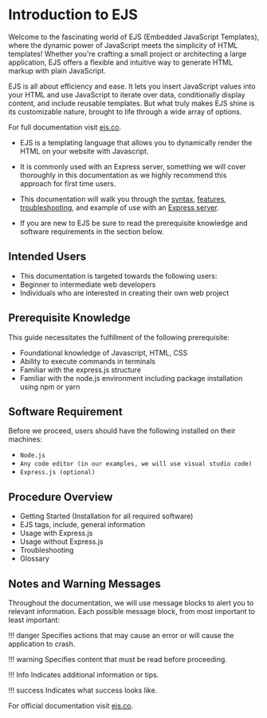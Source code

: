 # Introduction to EJS

Welcome to the fascinating world of EJS (Embedded JavaScript Templates), where the dynamic power of JavaScript meets the simplicity of HTML templates! Whether you're crafting a small project or architecting a large application, EJS offers a flexible and intuitive way to generate HTML markup with plain JavaScript.

EJS is all about efficiency and ease. It lets you insert JavaScript values into your HTML and use JavaScript to iterate over data, conditionally display content, and include reusable templates. But what truly makes EJS shine is its customizable nature, brought to life through a wide array of options.

For full documentation visit [ejs.co](https://ejs.co/).

- EJS is a templating language that allows you to dynamically render the HTML on your website with Javascript. 

- It is commonly used with an Express server, something we will cover thoroughly in this documentation as we highly recommend this approach for first time users.

- This documentation will walk you through the [syntax](../Tags/tags-c.md), [features](../Features/Features-c.md), [troubleshooting](../troubleshooting/troubleshooting.md), and example of use with an [Express server](../Express/expressK.md).

- If you are new to EJS be sure to read the prerequisite knowledge and software requirements in the section below. 


## Intended Users

- This documentation is targeted towards the following users:
- Beginner to intermediate web developers
- Individuals who are interested in creating their own web project

## Prerequisite Knowledge

This guide necessitates the fulfillment of the following prerequisite:

- Foundational knowledge of Javascript, HTML, CSS
- Ability to execute commands in terminals
- Familiar with the express.js structure
- Familiar with the node.js environment including package installation using npm or yarn

## Software Requirement

Before we proceed, users should have the following installed on their machines:

- `Node.js`
- `Any code editor (in our examples, we will use visual studio code)`
- `Express.js (optional)`

## Procedure Overview

- Getting Started (Installation for all required software)
- EJS tags, include, general information
- Usage with Express.js
- Usage without Express.js
- Troubleshooting
- Glossary



## Notes and Warning Messages

Throughout the documentation, we will use message blocks to alert you to relevant information. 
Each possible message block, from most important to least important:

!!! danger
    Specifies actions that may cause an error or will cause the application to crash.

[comment]: <> (!!! failure)

[comment]: <> (    Specifies actions that may lead to unexpected behaviour.)

[comment]: <> (!!! bug)

[comment]: <> (    Specifies actions that may cause an error.)

!!! warning
    Specifies content that must be read before proceeding.

!!! Info
    Indicates additional information or tips.

!!! success
    Indicates what success looks like.

For official documentation visit [ejs.co](https://ejs.co/).

